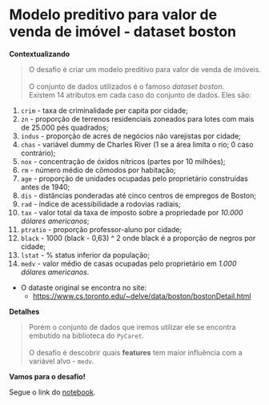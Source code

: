 # Modelo preditivo para valor de venda de imóvel  - dataset boston

**Contextualizando**

> O desafio é criar um modelo preditivo para valor de venda de imóveis.
<br><br>
O conjunto de dados utilizados é o famoso _dataset boston_.<br>Existem 14 atributos em cada caso do conjunto de dados. Eles são:
1. `crim` - taxa de criminalidade per capita por cidade;
2. `zn` - proporção de terrenos residenciais zoneados para lotes com mais de 25.000 pés quadrados;
3. `indus` - proporção de acres de negócios não varejistas por cidade;
4. `chas` - variável dummy de Charles River (1 se a área limita o rio; 0 caso contrário);
5. `nox` - concentração de óxidos nítricos (partes por 10 milhões);
6. `rm` - número médio de cômodos por habitação;
7. `age` - proporção de unidades ocupadas pelo proprietário construídas antes de 1940;
8. `dis` - distâncias ponderadas até cinco centros de empregos de Boston;
9. `rad` - índice de acessibilidade a rodovias radiais;
10. `tax` - valor total da taxa de imposto sobre a propriedade por _10.000  dólares americanos_;
11. `ptratio` - proporção professor-aluno por cidade;
12. `black` - 1000 (black - 0,63) ^ 2 onde black é a proporção de negros por cidade;
13. `lstat` - % status inferior da população;
14. `medv` - valor médio de casas ocupadas pelo proprietário em _1.000 dólares americanos_.

- O dataste original se encontra no site:
  - https://www.cs.toronto.edu/~delve/data/boston/bostonDetail.html

**Detalhes**

> Porém o conjunto de dados que iremos utilizar ele se encontra embutido na biblioteca do `PyCaret`.
<br><br>O desafio é descobrir quais **features** tem maior influência com a variável alvo - `medv`.

**Vamos para o desafio!**

Segue o link do [notebook](https://bit.ly/3qADulh).
